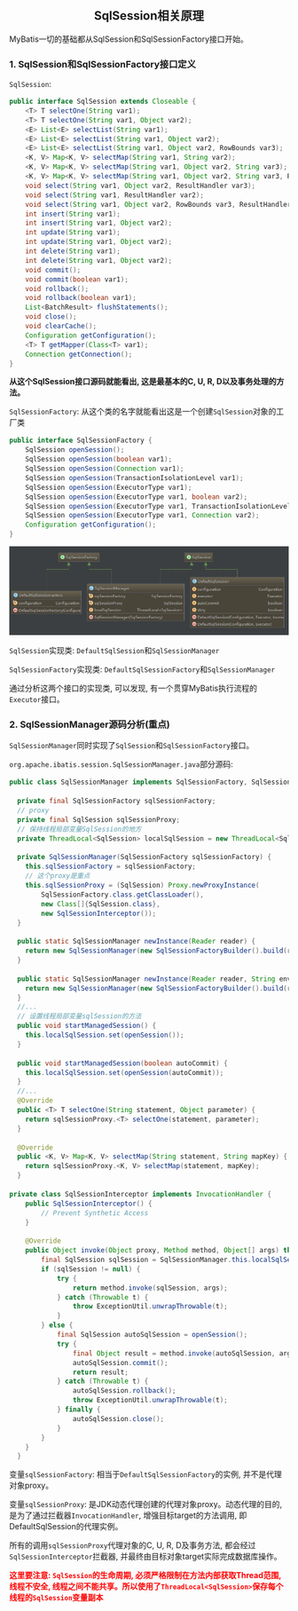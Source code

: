 ## <center>SqlSession相关原理</center>

MyBatis一切的基础都从SqlSession和SqlSessionFactory接口开始。

### 1. SqlSession和SqlSessionFactory接口定义

`SqlSession`:

```java
public interface SqlSession extends Closeable {
    <T> T selectOne(String var1);
    <T> T selectOne(String var1, Object var2);
    <E> List<E> selectList(String var1);
    <E> List<E> selectList(String var1, Object var2);
    <E> List<E> selectList(String var1, Object var2, RowBounds var3);
    <K, V> Map<K, V> selectMap(String var1, String var2);
    <K, V> Map<K, V> selectMap(String var1, Object var2, String var3);
    <K, V> Map<K, V> selectMap(String var1, Object var2, String var3, RowBounds var4);
    void select(String var1, Object var2, ResultHandler var3);
    void select(String var1, ResultHandler var2);
    void select(String var1, Object var2, RowBounds var3, ResultHandler var4);
    int insert(String var1);
    int insert(String var1, Object var2);
    int update(String var1);
    int update(String var1, Object var2);
    int delete(String var1);
    int delete(String var1, Object var2);
    void commit();
    void commit(boolean var1);
    void rollback();
    void rollback(boolean var1);
    List<BatchResult> flushStatements();
    void close();
    void clearCache();
    Configuration getConfiguration();
    <T> T getMapper(Class<T> var1);
    Connection getConnection();
}
```

**从这个SqlSession接口源码就能看出, 这是最基本的C, U, R, D以及事务处理的方法。**

`SqlSessionFactory`: 从这个类的名字就能看出这是一个创建`SqlSession`对象的工厂类

```java
public interface SqlSessionFactory {
    SqlSession openSession();
    SqlSession openSession(boolean var1);
    SqlSession openSession(Connection var1);
    SqlSession openSession(TransactionIsolationLevel var1);
    SqlSession openSession(ExecutorType var1);
    SqlSession openSession(ExecutorType var1, boolean var2);
    SqlSession openSession(ExecutorType var1, TransactionIsolationLevel var2);
    SqlSession openSession(ExecutorType var1, Connection var2);
    Configuration getConfiguration();
}
```

![SqlSession&SqlSessionFactory](/develop_framework/Mybatis/img/SqlSession&SqlSessionFactory.png)

`SqlSession`实现类: `DefaultSqlSession`和`SqlSessionManager`

`SqlSessionFactory`实现类: `DefaultSqlSessionFactory`和`SqlSessionManager`

通过分析这两个接口的实现类, 可以发现, 有一个贯穿MyBatis执行流程的`Executor`接口。

### 2. SqlSessionManager源码分析(重点)

`SqlSessionManager`同时实现了`SqlSession`和`SqlSessionFactory`接口。

`org.apache.ibatis.session.SqlSessionManager.java`部分源码:

```java
public class SqlSessionManager implements SqlSessionFactory, SqlSession {

  private final SqlSessionFactory sqlSessionFactory;
  // proxy
  private final SqlSession sqlSessionProxy;
  // 保持线程局部变量SqlSession的地方
  private ThreadLocal<SqlSession> localSqlSession = new ThreadLocal<SqlSession>();

  private SqlSessionManager(SqlSessionFactory sqlSessionFactory) {
    this.sqlSessionFactory = sqlSessionFactory;
    // 这个proxy是重点
    this.sqlSessionProxy = (SqlSession) Proxy.newProxyInstance(
        SqlSessionFactory.class.getClassLoader(),
        new Class[]{SqlSession.class},
        new SqlSessionInterceptor());
  }

  public static SqlSessionManager newInstance(Reader reader) {
    return new SqlSessionManager(new SqlSessionFactoryBuilder().build(reader, null, null));
  }

  public static SqlSessionManager newInstance(Reader reader, String environment) {
    return new SqlSessionManager(new SqlSessionFactoryBuilder().build(reader, environment, null));
  }
  //...
  // 设置线程局部变量sqlSession的方法
  public void startManagedSession() {
    this.localSqlSession.set(openSession());
  }

  public void startManagedSession(boolean autoCommit) {
    this.localSqlSession.set(openSession(autoCommit));
  }
  //...
  @Override
  public <T> T selectOne(String statement, Object parameter) {
    return sqlSessionProxy.<T> selectOne(statement, parameter);
  }

  @Override
  public <K, V> Map<K, V> selectMap(String statement, String mapKey) {
    return sqlSessionProxy.<K, V> selectMap(statement, mapKey);
  }
  
private class SqlSessionInterceptor implements InvocationHandler {
    public SqlSessionInterceptor() {
        // Prevent Synthetic Access
    }

    @Override
    public Object invoke(Object proxy, Method method, Object[] args) throws Throwable {
        final SqlSession sqlSession = SqlSessionManager.this.localSqlSession.get();
        if (sqlSession != null) {
            try {
                return method.invoke(sqlSession, args);
            } catch (Throwable t) {
                throw ExceptionUtil.unwrapThrowable(t);
            }
        } else {
            final SqlSession autoSqlSession = openSession();
            try {
                final Object result = method.invoke(autoSqlSession, args);
                autoSqlSession.commit();
                return result;
            } catch (Throwable t) {
                autoSqlSession.rollback();
                throw ExceptionUtil.unwrapThrowable(t);
            } finally {
                autoSqlSession.close();
            }
        }
    }
  }
```

变量`sqlSessionFactory`: 相当于`DefaultSqlSessionFactory`的实例, 并不是代理对象proxy。

变量`sqlSessionProxy`: 是JDK动态代理创建的代理对象proxy。动态代理的目的, 是为了通过拦截器`InvocationHandler`, 增强目标target的方法调用, 即DefaultSqlSession的代理实例。

所有的调用`sqlSessionProxy`代理对象的C, U, R, D及事务方法, 都会经过`SqlSessionInterceptor`拦截器, 并最终由目标对象target实际完成数据库操作。

**<font color=red>这里要注意: `SqlSession`的生命周期, 必须严格限制在方法内部获取Thread范围, 线程不安全, 线程之间不能共享。所以使用了`ThreadLocal<SqlSession>`保存每个线程的`SqlSession`变量副本</font>** 

